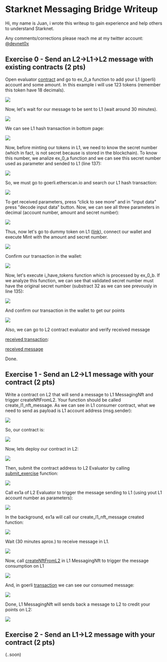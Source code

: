# Starknet Messaging Bridge Writeup #

Hi, my name is Juan, i wrote this writeup to gain experience and help others to understand Starknet. 

Any comments/corrections please reach me at my twitter account: [@devnet0x](https://twitter.com/devnet0x/)

## Exercise 0 - Send an L2→L1→L2 message with existing contracts (2 pts) ##

Open evaluator [contract](https://goerli.voyager.online/contract/0x595bfeb84a5f95de3471fc66929710e92c12cce2b652cd91a6fef4c5c09cd99#writeContract) and go to ex_0_a function to add your L1 (goerli) account and some amount. In this example i will use 123 tokens (remember this token have 18 decimals).

![](./01.png)

Now, let's wait for our message to be sent to L1 (wait around 30 minutes).

![](./02.png)

We can see L1 hash transaction in bottom page:

![](./03.png)

Now, before minting our tokens in L1, we need to know the secret number (which in fact, is not secret because is stored in the blockchain). To know this number, we analize ex_0_a function and we can see this secret number used as parameter and sended to L1 (line 137):

![](./04.png)

So, we must go to goerli.etherscan.io and search our L1 hash transaction:

![](./05.png)

To get received parameters, press “click to see more” and in "input data" press "decode input data" button. Now, we can see all three parameters in decimal (account number, amount and secret number):

![](./06.png)

Thus, now let's go to dummy token on L1 ([link](https://goerli.etherscan.io/address/0x0232CB90523F181Ab4990Eb078Cf890F065eC395#writeContract)), connect our wallet and execute Mint with the amount and secret number.

![](./07.png)

Confirm our transaction in the wallet:

![](./08.png)

Now, let's execute i_have_tokens function which is processed by ex_0_b. If we analyze this function, we can see that validated secret number must have the original secret number (substract 32 as we can see prevously in line 135):

![](./09.png)


And confirm our transaction in the wallet to get our points

![](./10.png)

Also, we can go to L2 contract evaluator and verify received message

[received transaction](https://goerli.voyager.online/contract/0x0595bfeb84a5f95de3471fc66929710e92c12cce2b652cd91a6fef4c5c09cd99#transactions):

[received message](https://goerli.voyager.online/tx/0x13bbc32d32bcfb6c6da5f1c3991e53b9c3e66538805cfdccb05f9f1ad4507e8#messages)

Done.

## Exercise 1 - Send an L2→L1 message with your contract (2 pts) ##

Write a contract on L2 that will send a message to L1 MessagingNft and trigger createNftFromL2. Your function should be called create_l1_nft_message. As we can see in L1 consumer contract, what we need to send as payload is L1 account address (msg.sender):

![](./101.png)

So, our contract is:
          
![](./102.png)

Now, lets deploy our contract in L2:

![](./103.png)

Then, submit the contract address to L2 Evaluator by calling [submit_exercise](https://goerli.voyager.online/contract/0x595bfeb84a5f95de3471fc66929710e92c12cce2b652cd91a6fef4c5c09cd99#writeContract) function:

![](./104.png)      

Call ex1a of L2 Evaluator to trigger the message sending to L1 (using yout L1 account number as parameters):

![](./105.png)

In the background, ex1a will call our create_l1_nft_message created function:

![](./1051.png)

Wait (30 minutes aprox.) to receive message in L1.

![](./106.png)

Now, call [createNftFromL2](https://goerli.etherscan.io/address/0x6DD77805FD35c91EF6b2624Ba538Ed920b8d0b4E#writeContract) in L1 MessagingNft to trigger the message consumption on L1 
          
![](./107.png)

And, in goerli [transaction](https://goerli.etherscan.io/tx/0x3e55f74faf45f169bc7d597ad48b7983de083f4c66f6eac709fac8ce4b6b084e#eventlog) we can see our consumed message:

![](./1071.png)

Done, L1 MessagingNft will sends back a message to L2 to credit your points on L2: 

![](./108.png)

## Exercise 2 - Send an L1→L2 message with your contract (2 pts) ##

(..soon)